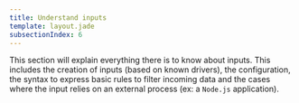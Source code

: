 ```yaml
---
title: Understand inputs
template: layout.jade
subsectionIndex: 6
---
```


This section will explain everything there is to know about inputs. This includes the creation of inputs (based on known drivers), the configuration, the syntax to express basic rules to filter incoming data and the cases where the input relies on an external process (ex: a `Node.js` application).